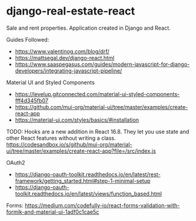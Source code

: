 # django-real-estate-react
Sale and rent properties. Application created in Django and React.

Guides Followed: 
- https://www.valentinog.com/blog/drf/
- https://mattsegal.dev/django-react.html
- https://www.saaspegasus.com/guides/modern-javascript-for-django-developers/integrating-javascript-pipeline/

Material UI and Styled Components
- https://levelup.gitconnected.com/material-ui-styled-components-fff4d345fb07 
- https://github.com/mui-org/material-ui/tree/master/examples/create-react-app
- https://material-ui.com/styles/basics/#installation



TODO: Hooks are a new addition in React 16.8. They let you use state and other React features without writing a class.
 https://codesandbox.io/s/github/mui-org/material-ui/tree/master/examples/create-react-app?file=/src/index.js
 
 OAuth2
  * https://django-oauth-toolkit.readthedocs.io/en/latest/rest-framework/getting_started.html#step-1-minimal-setup
 *  https://django-oauth-toolkit.readthedocs.io/en/latest/views/function_based.html
 
 Forms:
 https://medium.com/codefully-io/react-forms-validation-with-formik-and-material-ui-1adf0c1cae5c